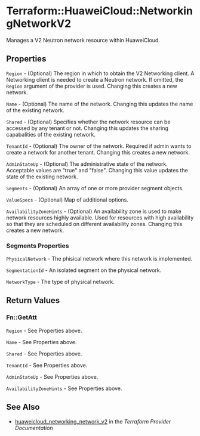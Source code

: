 # Terraform::HuaweiCloud::NetworkingNetworkV2

Manages a V2 Neutron network resource within HuaweiCloud.

## Properties

`Region` - (Optional) The region in which to obtain the V2 Networking client.
A Networking client is needed to create a Neutron network. If omitted, the
`Region` argument of the provider is used. Changing this creates a new
network.

`Name` - (Optional) The name of the network. Changing this updates the name of
the existing network.

`Shared` - (Optional)  Specifies whether the network resource can be accessed
by any tenant or not. Changing this updates the sharing capabalities of the
existing network.

`TenantId` - (Optional) The owner of the network. Required if admin wants to
create a network for another tenant. Changing this creates a new network.

`AdminStateUp` - (Optional) The administrative state of the network.
Acceptable values are "true" and "false". Changing this value updates the
state of the existing network.

`Segments` - (Optional) An array of one or more provider segment objects.

`ValueSpecs` - (Optional) Map of additional options.

`AvailabilityZoneHints` -  (Optional) An availability zone is used to make
network resources highly available. Used for resources with high availability
so that they are scheduled on different availability zones. Changing this
creates a new network.

### Segments Properties

`PhysicalNetwork` - The phisical network where this network is implemented.

`SegmentationId` - An isolated segment on the physical network.

`NetworkType` - The type of physical network.


## Return Values

### Fn::GetAtt

`Region` - See Properties above.

`Name` - See Properties above.

`Shared` - See Properties above.

`TenantId` - See Properties above.

`AdminStateUp` - See Properties above.

`AvailabilityZoneHints` - See Properties above.

## See Also

* [huaweicloud_networking_network_v2](https://www.terraform.io/docs/providers/huaweicloud/r/networking_network_v2.html) in the _Terraform Provider Documentation_